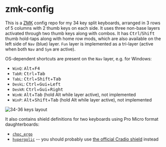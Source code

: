 # zmk-config

This is a [ZMK](https://zmk.dev) config repo for my 34 key split keyboards, arranged in 3 rows of 5 columns with 2 thumb keys on each side. It uses three non-base layers activated through two thumb keys along with combos. It has <kbd>Ctrl</kbd>/<kbd>Shift</kbd> thumb hold-taps along with home row mods, which are also available on the left side of `Nav` (blue) layer. `Fun` layer is implemented as a tri-layer (active when both `Nav` and `Sym` are active).

OS-dependent shortcuts are present on the `Nav` layer, e.g. for Windows:
- `WinQ`: <kbd>Alt</kbd>+<kbd>F4</kbd>
- `TabR`: <kbd>Ctrl</kbd>+<kbd>Tab</kbd>
- `TabL`: <kbd>Ctrl</kbd>+<kbd>Shift</kbd>+<kbd>Tab</kbd>
- `DeskL`: <kbd>Ctrl</kbd>+<kbd>Gui</kbd>+<kbd>Left</kbd>
- `DeskR`: <kbd>Ctrl</kbd>+<kbd>Gui</kbd>+<kbd>Right</kbd>
- `WinN`: <kbd>Alt</kbd>+<kbd>Tab</kbd> (hold Alt while layer active), not implemented
- `WinP`: <kbd>Alt</kbd>+<kbd>Shift</kbd>+<kbd>Tab</kbd> (hold Alt while layer active), not implemented

![34-36 keys layout](https://caksoylar.github.io/zmk-config/34-36-keys-layout.png)

It also contains shield definitions for two keyboards using Pro Micro format daughterboards:
- [`choc_ergo`](https://keypcb.xyz/choc_ergo)
- [`hypergolic`](https://github.com/davidphilipbarr/hypergolic) -- you should probably use [the official Cradio shield](https://github.com/zmkfirmware/zmk/tree/main/app/boards/shields/cradio/) instead
